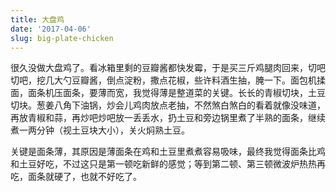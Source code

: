 ```yaml
---
title: 大盘鸡
date: '2017-04-06'
slug: big-plate-chicken
---
```


很久没做大盘鸡了。看冰箱里剩的豆瓣酱都快发霉，于是买三斤鸡腿肉回来，切吧切吧，挖几大勺豆瓣酱，倒点淀粉，撒点花椒，些许料酒生抽，腌一下。面包机揉面，面条机压面条，要薄而宽，我觉得薄是整道菜的关键。长长的青椒切块，土豆切块。葱姜八角下油锅，炒会儿鸡肉放点老抽，不然煞白煞白的看着就像没味道，再放青椒和蒜，再炒吧炒吧放一丢丢水，扔土豆和旁边锅里煮了半熟的面条，继续煮一两分钟（视土豆块大小），关火焖熟土豆。

关键是面条薄，其原因是薄面条在鸡和土豆里煮煮容易吸味，最终我觉得面条比鸡和土豆好吃，不过这只是第一顿吃新鲜的感觉；等到第二顿、第三顿微波炉热热再吃，面条就硬了，也就不好吃了。
